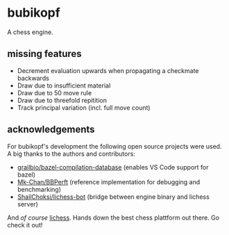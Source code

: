 # bubikopf
A chess engine.

## missing features
- Decrement evaluation upwards when propagating a checkmate backwards
- Draw due to insufficient material
- Draw due to 50 move rule
- Draw due to threefold repitition
- Track principal variation (incl. full move count)

## acknowledgements
For bubikopf's development the following open source projects were used. A big thanks to the authors and contributors:
- [grailbio/bazel-compilation-database](https://github.com/grailbio/bazel-compilation-database) (enables VS Code support for bazel)
- [Mk-Chan/BBPerft](https://github.com/Mk-Chan/BBPerft) (reference implementation for debugging and benchmarking)
- [ShailChoksi/lichess-bot](https://github.com/ShailChoksi/lichess-bot) (bridge between engine binary and lichess server)

And _of course_ [lichess](https://lichess.org/). Hands down the best chess plattform out there. Go check it out!